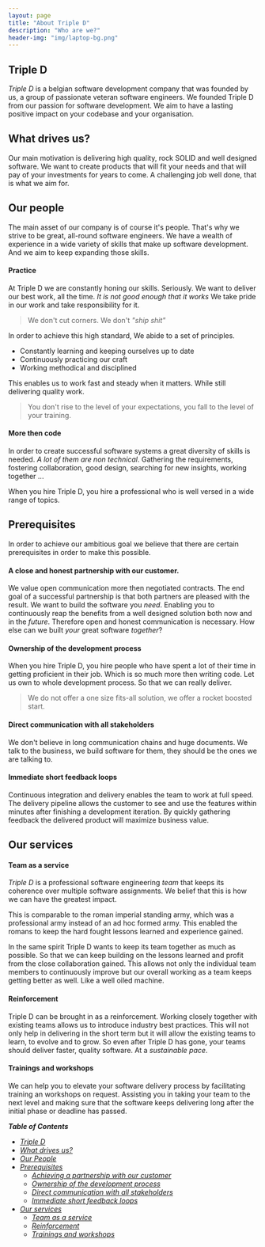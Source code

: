 ```yaml
---
layout: page
title: "About Triple D"
description: "Who are we?"
header-img: "img/laptop-bg.png"
---
```

## Triple D  <a name="1"/>

*Triple D* is a belgian software development company that was founded by us, a group of passionate veteran software engineers. We founded Triple D from our passion for software development.  We aim to have a lasting positive impact on your codebase and your organisation.

## What drives us?  <a name="2"/>

Our main motivation is delivering high quality, rock SOLID and well designed software. We want to create products that will fit your needs and that will pay of your investments for years to come. A challenging job well done, that is what we aim for.


## Our people <a name="3"/>

The main asset of our company is of course it's people. That's why we strive to be great, all-round software engineers. We have a wealth of experience in a wide variety of skills that make up software development. And we aim to keep expanding those skills.

#### Practice

 At Triple D we are constantly honing our skills. Seriously. We want to deliver our best work, all the time. *It is not good enough that it works* We take pride in our work and take responsibility for it.

  > We don't cut corners. We don't *"ship shit"*
  
   In order to achieve this high standard, We abide to a set of principles. 

   + Constantly learning and keeping ourselves up to date
   + Continuously practicing our craft
   + Working methodical and disciplined

This enables us to work fast and steady when it matters. While still delivering quality work.
   
> You don't rise to the level of your expectations, you fall to the level of your training.

#### More then code

In order to create successful software systems a great diversity of skills is needed. *A lot of them are non technical*. Gathering the requirements, fostering collaboration, good design, searching for new insights, working together ... 

When you hire Triple D, you hire a professional who is well versed in a wide range of topics.
   
## Prerequisites  <a name="4"/>

In order to achieve our ambitious goal we believe that there are certain prerequisites in order to make this possible.

#### A close and honest partnership with our customer. <a name="4.a"/>
   We value open communication more then negotiated contracts. The end goal of a successful partnership is that both partners are pleased with the result. We want to build the software you *need*. Enabling you to continuously reap the benefits from a well designed solution both now and in the *future*. Therefore open and honest communication is necessary. How else can we built *your* great software *together*?


#### Ownership of the development process <a name="4.b"/>
When you hire Triple D, you hire people who have spent a lot of their time in getting proficient in their job. Which is so much more then writing code. Let us own to whole development process. So that we can really deliver.

> We do not offer a one size fits-all solution, we offer a rocket boosted start.

#### Direct communication with all stakeholders <a name="4.c"/>
We don't believe in long communication chains and huge documents. We talk to the business, we build software for them, they should be the ones we are talking to.


#### Immediate short feedback loops <a name="4.d"/>
   Continuous integration and delivery enables the team to work at full speed. The delivery pipeline allows the customer to see and use the features within minutes after finishing a development iteration. By quickly gathering feedback the delivered product will maximize business value. 
   

## Our services <a name="5"/>

#### Team as a service <a name="5.a"/>
*Triple D* is a professional software engineering *team* that keeps its coherence over multiple software assignments. We belief that this is how we can have the greatest impact. 

This is comparable to the roman imperial standing army, which was a professional army instead of an ad hoc formed army. This enabled the romans to keep the hard fought lessons learned and experience gained. 

In the same spirit Triple D wants to keep its team together as much as possible. So that we can keep building on the lessons learned and profit from the close collaboration gained. This allows not only the individual team members to continuously improve but our overall working as a team keeps getting better as well. Like a well oiled machine.

#### Reinforcement <a name="5.b"/>
Triple D can be brought in as a reinforcement. Working closely together with existing teams allows us to introduce industry best practices. This will not only help in delivering in the short term but it will allow the existing teams to learn, to evolve and to grow. So even after Triple D has gone, your teams should deliver faster, quality software. At a *sustainable pace*. 

#### Trainings and workshops <a name="5.c"/>
We can help you to elevate your software delivery process by facilitating training an workshops on request. Assisting you in taking your team to the next level and making sure that the software keeps delivering long after the initial phase or deadline has passed.

_**Table of Contents**_

* _[Triple D](#1)_
* _[What drives us?](#2)_
* _[Our People](#3)_
* _[Prerequisites](#4)_
  + _[Achieving a partnership with our customer](#4.a)_
  + _[Ownership of the development process](#4.b)_
  + _[Direct communication with all stakeholders](#4.c)_
  + _[Immediate short feedback loops ](#4.d)_
* _[Our services](#5)_
  + _[Team as a service](#5.a)_
  + _[Reinforcement](#5.b)_
  + _[Trainings and workshops](#5.c)_
